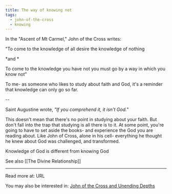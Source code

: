 ```yaml
---
title: The way of knowing not
tags:
  - john-of-the-cross
  - knowing
---
```

In the "Ascent of Mt Carmel," John of the Cross writes:

"To come to the knowledge of all
desire the knowledge of nothing

*and *

To come to the knowledge you have not
you must go by a way in which you know not"

To me- as someone who likes to study about faith and God, it's a reminder that knowledge can only go so far.

--

Saint Augustine wrote, *"If you comprehend it, it isn't God."*

This doesn't mean that there's no point in studying about your faith. But don't fall into the trap that studying is all there is to it. At some point, you're going to have to set aside the books- and experience the God you are reading about. Like John of Cross, alone in his cell- everything he thought he knew about God was challenged, and transformed.

Knowledge of God is different from knowing God

See also [[The Divine Relationship]]

----

Read more at: URL

You may also be interested in: [John of the Cross and Unending Depths](John%20of%20the%20Cross%20and%20Unending%20Depths)